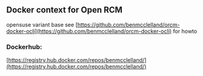 ## Docker context for Open RCM
opensuse variant base
see [https://github.com/benmcclelland/orcm-docker-ocli](https://github.com/benmcclelland/orcm-docker-ocli) for howto

### Dockerhub:
[https://registry.hub.docker.com/repos/benmcclelland/](https://registry.hub.docker.com/repos/benmcclelland/)
